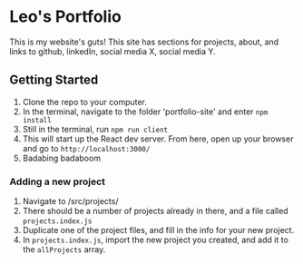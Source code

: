 # Leo's Portfolio

This is my website's guts! This site has sections for projects, about, and links to github,
linkedIn, social media X, social media Y. 

## Getting Started
1. Clone the repo to your computer.
2. In the terminal, navigate to the folder 'portfolio-site' and enter `npm install`
3. Still in the terminal, run `npm run client`
4. This will start up the React dev server. From here, open up your browser and go to `http://localhost:3000/`
5. Badabing badaboom

### Adding a new project
1. Navigate to /src/projects/
2. There should be a number of projects already in there, and a file called `projects.index.js`
3. Duplicate one of the project files, and fill in the info for your new project.
4. In `projects.index.js`, import the new project you created, and add it to the `allProjects` array.